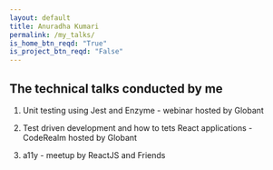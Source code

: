```yaml
---
layout: default
title: Anuradha Kumari
permalink: /my_talks/
is_home_btn_reqd: "True"
is_project_btn_reqd: "False"
---
```


## The technical talks conducted by me


1. Unit testing using Jest and Enzyme - webinar hosted by Globant
   
   
2. Test driven development and how to tets React applications - CodeRealm hosted by Globant
   
   
3. a11y - meetup by ReactJS and Friends
